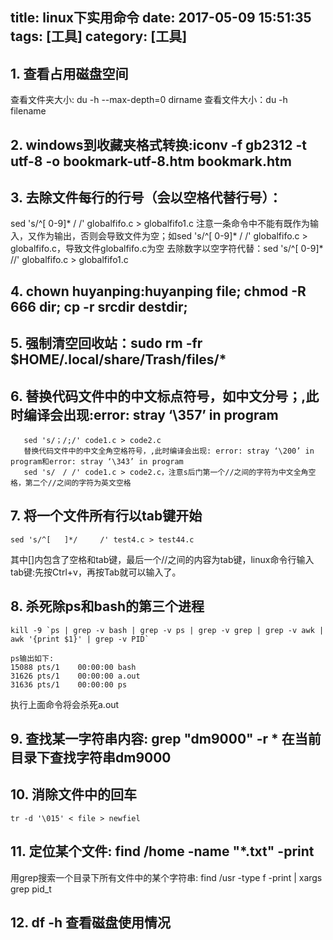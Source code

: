 title: linux下实用命令
date: 2017-05-09 15:51:35
tags: [工具]
category: [工具]
---

## 1. 查看占用磁盘空间
查看文件夹大小: du -h --max-depth=0 dirname
查看文件大小：du -h filename

## 2. windows到收藏夹格式转换:iconv -f gb2312 -t utf-8 -o bookmark-utf-8.htm bookmark.htm 
<!--more-->
## 3. 去除文件每行的行号（会以空格代替行号）：
sed 's/^[ 0-9]* / /' globalfifo.c > globalfifo1.c
注意一条命令中不能有既作为输入，又作为输出，否则会导致文件为空；如sed 's/^[ 0-9]* / /' globalfifo.c > globalfifo.c，导致文件globalfifo.c为空
去除数字以空字符代替：sed 's/^[ 0-9]* //' globalfifo.c > globalfifo1.c

## 4. chown huyanping:huyanping file; chmod -R 666 dir; cp -r srcdir destdir; 

## 5. 强制清空回收站：sudo rm -fr $HOME/.local/share/Trash/files/*

## 6. 替换代码文件中的中文标点符号，如中文分号；,此时编译会出现:error: stray ‘\357’ in program
```
   sed 's/；/;/' code1.c > code2.c
   替换代码文件中的中文全角空格符号，,此时编译会出现: error: stray ‘\200’ in program和error: stray ‘\343’ in program
   sed 's/　/ /' code1.c > code2.c，注意s后门第一个//之间的字符为中文全角空格，第二个//之间的字符为英文空格
```
	
## 7. 将一个文件所有行以tab键开始
```
sed 's/^[	]*/     /' test4.c > test44.c 
```
其中[]内包含了空格和tab键，最后一个//之间的内容为tab键，linux命令行输入tab键:先按Ctrl+v，再按Tab就可以输入了。
 
## 8. 杀死除ps和bash的第三个进程
```
kill -9 `ps | grep -v bash | grep -v ps | grep -v grep | grep -v awk | awk '{print $1}' | grep -v PID`

ps输出如下:
15088 pts/1    00:00:00 bash
31626 pts/1    00:00:00 a.out
31636 pts/1    00:00:00 ps
```
执行上面命令将会杀死a.out

## 9. 查找某一字符串内容: grep "dm9000" -r * 在当前目录下查找字符串dm9000

## 10. 消除文件中的回车
```
tr -d '\015' < file > newfiel
```
## 11. 定位某个文件: find /home -name "*.txt" -print
用grep搜索一个目录下所有文件中的某个字符串: find /usr -type f -print | xargs grep pid_t


## 12. df -h 查看磁盘使用情况


